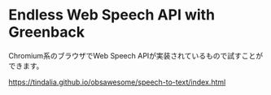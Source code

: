 # Endless Web Speech API with Greenback

Chromium系のブラウザでWeb Speech APIが実装されているもので試すことができます。

https://tindalia.github.io/obsawesome/speech-to-text/index.html

